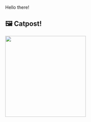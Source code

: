 Hello there!



## 🖼️ Catpost!

<sub>
    <img src="https://cdn2.thecatapi.com/images/yNuOFUIdW.jpg" height="256">
</sub>


